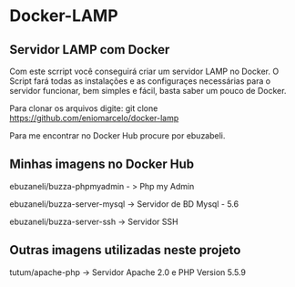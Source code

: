 # Docker-LAMP
Servidor LAMP com Docker
------------------------------------------------------------------------------------------------------------------------------------------

Com este scrript você conseguirá criar um servidor LAMP no Docker.
O Script fará todas as instalações e as configuraçes necessárias para o servidor funcionar, bem simples e fácil, basta saber um pouco de Docker.

Para clonar os arquivos digite: git clone https://github.com/eniomarcelo/docker-lamp


Para me encontrar no Docker Hub procure por ebuzabeli.

Minhas imagens no Docker Hub
------------------------------
ebuzaneli/buzza-phpmyadmin - > Php my Admin

ebuzaneli/buzza-server-mysql -> Servidor de BD Mysql - 5.6

ebuzaneli/buzza-server-ssh -> Servidor SSH

Outras imagens utilizadas neste projeto
-----------------------------------------
tutum/apache-php -> Servidor Apache 2.0 e PHP Version 5.5.9

